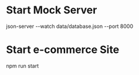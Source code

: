 # Start Mock Server

json-server --watch data/database.json --port 8000

# Start e-commerce Site

npm run start
